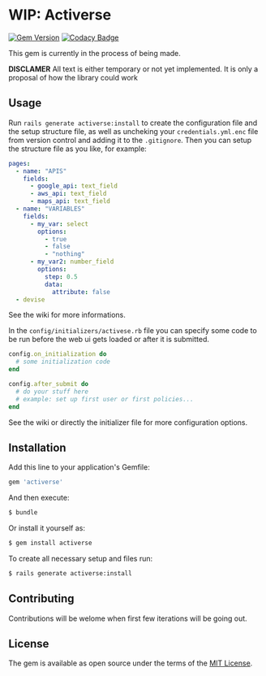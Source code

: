 # WIP: Activerse
[![Gem Version](https://badge.fury.io/rb/activerse.svg)](https://badge.fury.io/rb/activerse)
[![Codacy Badge](https://api.codacy.com/project/badge/Grade/fe0e9c2138d24d10a268e72491562fec)](https://www.codacy.com/manual/pietromoro/activerse?utm_source=github.com&amp;utm_medium=referral&amp;utm_content=pietromoro/activerse&amp;utm_campaign=Badge_Grade)

This gem is currently in the process of being made.

**DISCLAMER** All text is either temporary or not yet implemented. It is only a proposal of how the library could work

## Usage
Run `rails generate activerse:install` to create the configuration file and the setup structure file, as well as uncheking your `credentials.yml.enc` file from version control and adding it to the `.gitignore`. Then you can setup the structure file as you like, for example:

```yml
pages:
  - name: "APIS"
    fields:
      - google_api: text_field
      - aws_api: text_field
      - maps_api: text_field
  - name: "VARIABLES"
    fields:
      - my_var: select
        options:
          - true
          - false
          - "nothing"
      - my_var2: number_field
        options:
          step: 0.5
          data:
            attribute: false
  - devise
```
See the wiki for more informations.

In the `config/initializers/activese.rb` file you can specify some code to be run before the web ui gets loaded or after it is submitted.

```ruby
config.on_initialization do
  # some initialization code
end

config.after_submit do
  # do your stuff here
  # example: set up first user or first policies...
end
```

See the wiki or directly the initializer file for more configuration options.

## Installation
Add this line to your application's Gemfile:

```ruby
gem 'activerse'
```

And then execute:
```bash
$ bundle
```

Or install it yourself as:
```bash
$ gem install activerse
```

To create all necessary setup and files run:
```bash
$ rails generate activerse:install
```

## Contributing
Contributions will be welome when first few iterations will be going out.

## License
The gem is available as open source under the terms of the [MIT License](https://opensource.org/licenses/MIT).
